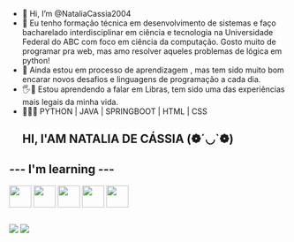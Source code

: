- 👋 Hi, I’m @NataliaCassia2004
- 👀 Eu tenho formação técnica em desenvolvimento de sistemas e faço bacharelado interdisciplinar em ciência e tecnologia na Universidade Federal do ABC com foco em ciência da computação. Gosto muito de programar pra web, mas amo resolver aqueles problemas de lógica em python!
- 🎒 Ainda estou em processo de aprendizagem , mas tem sido muito bom encarar novos desafios e linguagens de programação a cada dia.
- 🖐️🫲 Estou aprendendo a falar em Libras, tem sido uma das experiências mais legais da minha vida.
- 👩🏽‍💻 PYTHON | JAVA | SPRINGBOOT | HTML | CSS
  ## HI, I'AM NATALIA DE CÁSSIA (❁´◡`❁)

<!---
NataliaCassia2004/NataliaCassia2004 is a ✨ special ✨ repository because its `README.md` (this file) appears on your GitHub profile.
You can click the Preview link to take a look at your changes.
--->
## --- I'm learning ---
 <div>
<img align="center" src="https://cdn.jsdelivr.net/gh/devicons/devicon/icons/java/java-original.svg" width="40" height="40" />
<img align="center" src="https://cdn.jsdelivr.net/gh/devicons/devicon@latest/icons/spring/spring-original.svg" width="40" height="40"  />
<img align="center" src="https://cdn.jsdelivr.net/gh/devicons/devicon@latest/icons/python/python-original.svg" width="40" height="40" />
<img align="center" src="https://cdn.jsdelivr.net/gh/devicons/devicon@latest/icons/html5/html5-original.svg" width="40" height="40" />
<img align="center" src="https://cdn.jsdelivr.net/gh/devicons/devicon@latest/icons/css3/css3-original.svg" width="40" height="40" /> 
 </div>

   ##
 
<div> 
  <a href = "mailto:souzacassianatalia@gmail.com.com"><img src="https://img.shields.io/badge/-Gmail-%23333?style=for-the-badge&logo=gmail&logoColor=white" target="_blank"></a>
  <a href="[https://www.linkedin.com/in/rafaella-ballerini-45875016a](https://www.linkedin.com/in/natalia-de-cassia-souza-74940b1ba/)" target="_blank"><img src="https://img.shields.io/badge/-LinkedIn-%230077B5?style=for-the-badge&logo=linkedin&logoColor=white" target="_blank"></a> 
  
</div>


